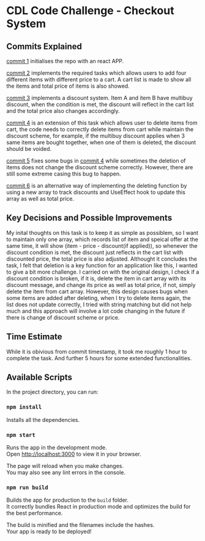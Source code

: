 # CDL Code Challenge - Checkout System

## Commits Explained
[commit 1](https://github.com/627965745/CDL-checkout-system-/commit/a640bc314b6c895df38e43050b7269d09db317b8) initialises the repo with an react APP.

[commit 2](https://github.com/627965745/CDL-checkout-system-/commit/6937558ebd5fbdf7192a7046d61d1da6f92f563e) implements the required tasks which allows users to add four different items with different price to a cart. A cart list is made to show all the items and total price of items is also showed. 

[commit 3](https://github.com/627965745/CDL-checkout-system-/commit/0cd3f11bacd5138971a274ab1d5a7a72a4405eaa) implements a discount system. Item A and item B have multibuy discount, when the condition is met, the discount will reflect in the cart list and the total price also changes accordingly.

[commit 4](https://github.com/627965745/CDL-checkout-system-/commit/d08a480ac6f548538ee9b0c2b6a44b948ea3bb41) is an extension of this task which allows user to delete items from cart, the code needs to correctly delete items from cart while maintain the discount scheme, for example, if the multibuy discount applies when 3 same items are bought together, when one of them is deleted, the discount should be voided.

[commit 5](https://github.com/627965745/CDL-checkout-system-/commit/bc34b1305853d6cac66c2bd3a906496df5cc0b98) fixes some bugs in [commit 4](https://github.com/627965745/CDL-checkout-system-/commit/d08a480ac6f548538ee9b0c2b6a44b948ea3bb41) while sometimes the deletion of items does not change the discount scheme correctly. However, there are still some extreme casing this bug to happen.

[commit 6](https://github.com/627965745/CDL-checkout-system-/commit/ee61a4055b740aae8709c5fa9ac991fccba15bf9) is an alternative way of implementing the deleting function by using a new array to track discounts and UseEffect hook to update this array as well as total price.

## Key Decisions and Possible Improvements
My inital thoughts on this task is to keep it as simple as possiblem, so I want to maintain only one array, which records list of item and speical offer at the same time, it will show (item - price - discount(if applied)), so whenever the discount condition is met, the discount just reflects in the cart list with discounted price, the total price is also adjusted.
Althought it concludes the task, I felt that deletion is a key function for an application like this, I wanted to give a bit more challenge. I carried on with the original design, I check if a discount condition is broken, if it is, delete the item in cart array with its discount message, and change its price as well as total price, if not, simply delete the item from cart array. However, this design causes bugs when some items are added after deleting, when I try to delete items again, the list does not update correctly, I tried with string matching but did not help much and this approach will involve a lot code changing in the future if there is change of discount scheme or price.


## Time Estimate
While it is obivious from commit timestamp, it took me roughly 1 hour to complete the task.
And further 5 hours for some extended functionalities.

## Available Scripts

In the project directory, you can run:

### `npm install`
Installs all the dependencies.

### `npm start`

Runs the app in the development mode.\
Open [http://localhost:3000](http://localhost:3000) to view it in your browser.

The page will reload when you make changes.\
You may also see any lint errors in the console.

### `npm run build`

Builds the app for production to the `build` folder.\
It correctly bundles React in production mode and optimizes the build for the best performance.

The build is minified and the filenames include the hashes.\
Your app is ready to be deployed!

